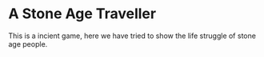 # A Stone Age Traveller
 This is a incient game, here we have tried to show the life struggle of stone age people.
